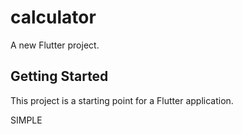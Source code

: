 # calculator

A new Flutter project.

## Getting Started
This project is a starting point for a Flutter application.

SIMPLE
